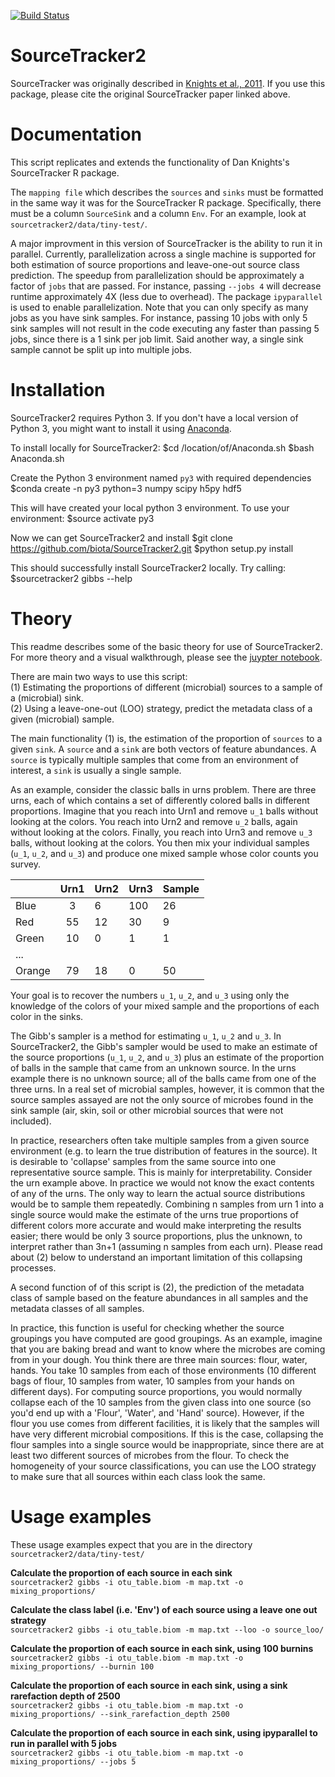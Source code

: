 [![Build Status](https://travis-ci.com/biota/sourcetracker2.svg?token=cRee6r8tqQgg7M8jqmie)](https://travis-ci.com/biota/sourcetracker2)

# SourceTracker2

SourceTracker was originally described in [Knights et al., 2011](http://www.ncbi.nlm.nih.gov/pubmed/21765408).
If you use this package, please cite the original SourceTracker paper linked 
above.

# Documentation

This script replicates and extends the functionality of Dan Knights's
SourceTracker R package.

The ``mapping file`` which describes the ``sources`` and ``sinks`` must be
formatted in the same way it was for the SourceTracker R package. Specifically, 
there must be a column ``SourceSink`` and a column ``Env``. For an example, look
at ``sourcetracker2/data/tiny-test/``. 

A major improvment in this version of SourceTracker is the ability to run it in parallel. 
Currently, parallelization across a single machine is
supported for both estimation of source proportions and leave-one-out source
class prediction. The speedup from parallelization should be approximately a 
factor of ``jobs`` that are passed. For instance, passing ``--jobs 4`` will
decrease runtime approximately 4X (less due to overhead). The package 
``ipyparallel`` is used to enable parallelization. Note that you can only specify 
as many jobs as you have sink samples. For instance, passing 10 jobs with only 5 
sink samples will not result in the code executing any faster than passing 5 jobs, 
since there is a 1 sink per job limit. Said another way, a single sink sample 
cannot be split up into multiple jobs.

# Installation
SourceTracker2 requires Python 3. If you don't have a local version of Python 3, you 
might want to install it using [Anaconda](https://docs.continuum.io/anaconda/install).

To install locally for SourceTracker2:
$cd /location/of/Anaconda.sh
$bash Anaconda.sh

Create the Python 3 environment named `py3` with required dependencies
$conda create -n py3 python=3 numpy scipy h5py hdf5

This will have created your local python 3 environment. To use your environment:
$source activate py3

Now we can get SourceTracker2 and install
$git clone https://github.com/biota/SourceTracker2.git
$python setup.py install

This should successfully install SourceTracker2 locally. Try calling:
$sourcetracker2 gibbs --help

# Theory

This readme describes some of the basic theory for use of SourceTracker2. For
more theory and a visual walkthrough, please see the [juypter notebook](https://github.com/biota/SourceTracker_rc/blob/master/ipynb/Sourcetracking%20using%20a%20Gibbs%20Sampler.ipynb).

There are main two ways to use this script:  
 (1) Estimating the proportions of different (microbial) sources to a sample of
     a (microbial) sink.  
 (2) Using a leave-one-out (LOO) strategy, predict the metadata class of a
     given (microbial) sample.  

The main functionality (1) is, the estimation of the proportion of `sources`
to a given `sink`. A `source` and a `sink` are both vectors of feature
abundances. A  `source` is typically multiple samples that come from
an environment of interest, a `sink` is usually a single sample. 

As an example, consider the classic balls in urns problem. There are three urns, each
of which contains a set of differently colored balls in different proportions.
Imagine that you reach into Urn1 and remove ``u_1`` balls without looking at the
colors. You reach into Urn2 and remove ``u_2`` balls, again without looking at
the colors. Finally, you reach into Urn3 and remove ``u_3`` balls, without
looking at the colors. You then mix your individual samples (``u_1``, ``u_2``,
and ``u_3``) and produce one mixed sample whose color counts you survey.

|        | Urn1 | Urn2 | Urn3 | Sample |
|--------|:----:|------|------|--------|
| Blue   |   3  | 6    | 100  | 26     |
| Red    |  55  | 12   | 30   | 9      |
| Green  |  10  | 0    | 1    | 1      |
| ...    |      |      |      |        |
| Orange | 79   | 18   | 0    | 50     |


Your goal is to recover the numbers ``u_1``, ``u_2``, and ``u_3`` using only the
knowledge of the colors of your mixed sample and the proportions of each color
in the sinks.

The Gibb's sampler is a method for estimating ``u_1``, ``u_2`` and ``u_3``. In
SourceTracker2, the Gibb's sampler would be used to make an
estimate of the source proportions (``u_1``, ``u_2``, and ``u_3``) plus an
estimate of the proportion of balls in the sample that came from an unknown
source. In the urns example there is no unknown source; all of the balls came from
one of the three urns. In a real set of microbial samples, however, it is common that the
source samples assayed are not the only source of microbes found in the sink
sample (air, skin, soil or other microbial sources that were not included).

In practice, researchers often take multiple samples from a given source
environment (e.g. to learn the true distribution of features in the source). It
is desirable to 'collapse' samples from the same source into one representative
source sample. This is mainly for interpretability. Consider the urn example
above. In practice we would not know the exact contents of any of the urns.
The only way to learn the actual source distributions would be to sample them
repeatedly. Combining n samples from urn 1 into a single source would make the
estimate of the urns true proportions of different colors more accurate and
would make interpreting the results easier; there would be only 3 source
proportions, plus the unknown, to interpret rather than 3n+1 (assuming n samples from each
urn). Please read about (2) below to understand an important
limitation of this collapsing processes.

A second function of of this script is (2), the prediction of the metadata class
of sample based on the feature abundances in all samples and the metadata
classes of all samples.

In practice, this function is useful for checking whether the source groupings
you have computed are good groupings. As an example, imagine that you are baking
bread and want to know where the microbes are coming from in your dough. 
You think there are three main sources: flour, water, hands. You take 10 samples
from each of those environments (10 different bags of flour, 10 samples from
water, 10 samples from your hands on different days). For computing source
proportions, you would normally collapse each of the 10 samples from the given 
class into one source (so you'd end up with a 'Flour', 'Water', and 'Hand'
source). However, if the flour you use comes from different facilities, it is
likely that the samples will have very different microbial compositions. If this is the
case, collapsing the flour samples into a single source would be inappropriate,
since there are at least two different sources of microbes from the
flour. To check the homogeneity of your source classifications, you can use the
LOO strategy to make sure that all sources within each class look the same.

# Usage examples

These usage examples expect that you are in the directory  
``sourcetracker2/data/tiny-test/``

**Calculate the proportion of each source in each sink**  
``sourcetracker2 gibbs -i otu_table.biom -m map.txt -o mixing_proportions/``

**Calculate the class label (i.e. 'Env') of each source using a leave one out
strategy**    
``sourcetracker2 gibbs -i otu_table.biom -m map.txt --loo -o source_loo/``

**Calculate the proportion of each source in each sink, using 100 burnins**  
``sourcetracker2 gibbs -i otu_table.biom -m map.txt -o mixing_proportions/ --burnin 100``

**Calculate the proportion of each source in each sink, using a sink 
rarefaction depth of 2500**    
``sourcetracker2 gibbs -i otu_table.biom -m map.txt -o mixing_proportions/ --sink_rarefaction_depth 2500``

**Calculate the proportion of each source in each sink, using ipyparallel to run
in parallel with 5 jobs**  
``sourcetracker2 gibbs -i otu_table.biom -m map.txt -o mixing_proportions/ --jobs 5``


